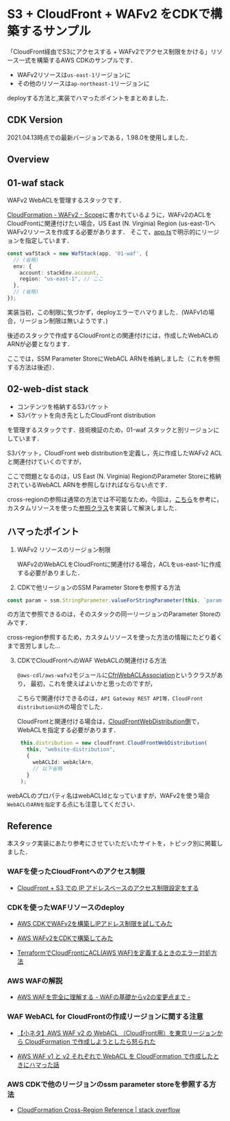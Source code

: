 # S3 + CloudFront + WAFv2 をCDKで構築するサンプル

「CloudFront経由でS3にアクセスする + WAFv2でアクセス制限をかける」リソース一式を構築するAWS CDKのサンプルです．

- WAFv2リソースは`us-east-1`リージョンに
- その他のリソースは`ap-northeast-1`リージョンに

deployする方法と,実装でハマったポイントをまとめました．

## CDK Version

2021.04.13時点での最新バージョンである，1.98.0を使用しました．

## Overview

## 01-waf stack

WAFv2 WebACLを管理するスタックです．

[CloudFormation - WAFv2 - Scope](https://docs.aws.amazon.com/ja_jp/AWSCloudFormation/latest/UserGuide/aws-resource-wafv2-webacl.html#aws-resource-wafv2-webacl-properties)に書かれているように，WAFv2のACLをCloudFrontに関連付けたい場合，US East (N. Virginia) Region (us-east-1)へWAFv2リソースを作成する必要があります．
そこで，[app.ts](./bin/app.ts)で明示的にリージョンを指定しています．

```ts
const wafStack = new WafStack(app, '01-waf', {
  // (省略)
  env: {
    account: stackEnv.account,
    region: "us-east-1", // ここ
  },
  // (省略)
});
```

実装当初，この制限に気づかず，deployエラーでハマりました．(WAFv1の場合，リージョン制限は無いようです．)

後述のスタックで作成するCloudFrontとの関連付けには，作成したWebACLのARNが必要となります．

ここでは，SSM Parameter StoreにWebACL ARNを格納しました（これを参照する方法は後述）．


## 02-web-dist stack

- コンテンツを格納するS3バケット
- S3バケットを向き先としたCloudFront distribution

を管理するスタックです．技術検証のため，01-waf スタックと別リージョンにしています．

S3バケット，CloudFront web distributionを定義し，先に作成したWAFv2 ACLと関連付けていくのですが，

ここで問題となるのは，US East (N. Virginia) RegionのParameter Storeに格納されているWebACL ARNを参照しなければならない点です．

cross-regionの参照は通常の方法では不可能なため，今回は，[こちら](https://stackoverflow.com/questions/59774627/cloudformation-cross-region-reference)を参考に，カスタムリソースを使った[参照クラス](./lib/ssm_parameter_reader.ts)を実装して解決しました．

## ハマったポイント

1. WAFv2 リソースのリージョン制限

   WAFv2のWebACLをCloudFrontに関連付ける場合，ACLをus-east-1に作成する必要がありました．

2. CDKで他リージョンのSSM Parameter Storeを参照する方法
  
  ```ts
  const param = ssm.StringParameter.valueForStringParameter(this, `param-name`);
  ```
  の方法で参照できるのは，そのスタックの同一リージョンのParameter Storeのみです．

  cross-region参照するため，カスタムリソースを使った方法の情報にたどり着くまで苦労しました...

3. CDKでCloudFrontへのWAF WebACLの関連付ける方法
   
   `@aws-cdl/aws-wafv2`モジュールに[CfnWebACLAssociation](https://docs.aws.amazon.com/cdk/api/latest/docs/@aws-cdk_aws-wafv2.CfnWebACLAssociation.html)というクラスがあり，
   最初，これを使えばよいかと思ったのですが，
   
   こちらで関連付けできるのは，`API Gateway REST API等，CloudFront distribution以外`の場合でした．

   CloudFrontと関連付ける場合は，[CloudFrontWebDistribution側](https://docs.aws.amazon.com/cdk/api/latest/docs/@aws-cdk_aws-cloudfront.CloudFrontWebDistribution.html)で，WebACLを指定する必要があります．

   ```ts
    this.distribution = new cloudfront.CloudFrontWebDistribution(
      this, "website-distribution",
      {
        webACLId: webAclArn,
        // 以下省略
      }
    );
   ```
  
  webACLのプロパティ名はwebACLIdとなっていますが，WAFv2を使う場合`WebACLのARNを指定`する点にも注意してください．
## Reference

本スタック実装にあたり参考にさせていただいたサイトを，トピック別に掲載しました．
### WAFを使ったCloudFrontへのアクセス制限

- [CloudFront + S3 での IP アドレスベースのアクセス制限設定をする](https://ceblog.mediba.jp/post/156084994102/cloudfront-s3-%E3%81%A7%E3%81%AE-ip-%E3%82%A2%E3%83%89%E3%83%AC%E3%82%B9%E3%83%99%E3%83%BC%E3%82%B9%E3%81%AE%E3%82%A2%E3%82%AF%E3%82%BB%E3%82%B9%E5%88%B6%E9%99%90%E8%A8%AD%E5%AE%9A%E3%82%92%E3%81%99%E3%82%8B)

### CDKを使ったWAFリソースのdeploy

- [AWS CDKでWAFv2を構築しIPアドレス制限を試してみた](https://dev.classmethod.jp/articles/aws-cdk-wafv2-block-ip-example/)

- [AWS WAFv2をCDKで構築してみた](https://dev.classmethod.jp/articles/aws-cdk-create-wafv2/)

- [TerraformでCloudFrontにACL(AWS WAF)を定義するときのエラー対処方法](https://qiita.com/yuu999/items/e5e233e02be0ed1d2365)

### AWS WAFの解説

- [AWS WAFを完全に理解する - WAFの基礎からv2の変更点まで -](https://dev.classmethod.jp/articles/fully-understood-aws-waf-v2/)

### WAF WebACL for CloudFrontの作成リージョンに関する注意

- [【小ネタ】AWS WAF v2 の WebACL （CloudFront用）を東京リージョンから CloudFormation で作成しようとしたら怒られた](https://dev.classmethod.jp/articles/cloudformation-webacl-cloudfront-error/)

- [AWS WAF v1 と v2 それぞれで WebACL を CloudFormation で作成したときにハマった話](https://michimani.net/post/aws-create-web-acl-at-waf-v1-v2/)

### AWS CDKで他のリージョンのssm parameter storeを参照する方法

- [CloudFormation Cross-Region Reference | stack overflow](https://stackoverflow.com/questions/59774627/cloudformation-cross-region-reference)
